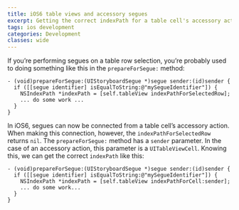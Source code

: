 ```yaml
---
title: iOS6 table views and accessory segues
excerpt: Getting the correct indexPath for a table cell's accessory action segue is different than for a cell selection segue.
tags: ios development
categories: Development
classes: wide
---
```


If you’re performing segues on a table row selection, you’re probably used to doing something like this in the `prepareForSegue:` method:

```objc
- (void)prepareForSegue:(UIStoryboardSegue *)segue sender:(id)sender {
  if ([[segue identifier] isEqualToString:@"mySegueIdentifier"]) {
    NSIndexPath *indexPath = [self.tableView indexPathForSelectedRow];
    ... do some work ...
  }
}
```

In iOS6, segues can now be connected from a table cell’s accessory action. When making this connection, however, the `indexPathForSelectedRow` returns `nil`. The `prepareForSegue:` method has a `sender` parameter. In the case of an accessory action, this parameter is a `UITableViewCell`. Knowing this, we can get the correct `indexPath` like this:

```objc
- (void)prepareForSegue:(UIStoryboardSegue *)segue sender:(id)sender {
  if ([[segue identifier] isEqualToString:@"mySegueIdentifier"]) {
    NSIndexPath *indexPath = [self.tableView indexPathForCell:sender];
    ... do some work...
  }
}
```
